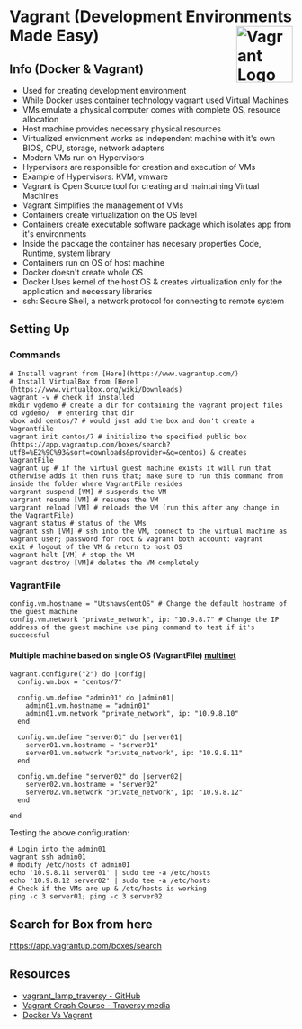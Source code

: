 # Vagrant (Development Environments Made Easy) <img src="https://upload.wikimedia.org/wikipedia/commons/thumb/8/87/Vagrant.png/492px-Vagrant.png" align="right" width="100px" alt="Vagrant Logo">

## Info (Docker & Vagrant)
- Used for creating development environment
- While Docker uses container technology vagrant used Virtual Machines
- VMs emulate a physical computer comes with complete OS, resource allocation
- Host machine provides necessary physical resources 
- Virtualized envionment works as independent machine with it's own BIOS, CPU, storage, network adapters 
- Modern VMs run on Hypervisors
- Hypervisors are responsible for creation and execution of VMs
- Example of Hypervisors: KVM, vmware
- Vagrant is Open Source tool for creating and maintaining Virtual Machines
- Vagrant Simplifies the management of VMs
- Containers create virtualization on the OS level
- Containers create executable software package which isolates app from it's environments
- Inside the package the container has necesary properties Code, Runtime, system library
- Containers run on OS of host machine
- Docker doesn't create whole OS
- Docker Uses kernel of the host OS & creates virtualization only for the application and necessary libraries
- ssh: Secure Shell, a network protocol for connecting to remote system




## Setting Up
### Commands
```
# Install vagrant from [Here](https://www.vagrantup.com/)
# Install VirtualBox from [Here](https://www.virtualbox.org/wiki/Downloads)
vagrant -v # check if installed 
mkdir vgdemo # create a dir for containing the vagrant project files
cd vgdemo/  # entering that dir
vbox add centos/7 # would just add the box and don't create a Vagrantfile
vagrant init centos/7 # initialize the specified public box (https://app.vagrantup.com/boxes/search?utf8=%E2%9C%93&sort=downloads&provider=&q=centos) & creates VagrantFile
vagrant up # if the virtual guest machine exists it will run that otherwise adds it then runs that; make sure to run this command from inside the folder where VagrantFile resides
vargrant suspend [VM] # suspends the VM
vargrant resume [VM] # resumes the VM
vargrant reload [VM] # reloads the VM (run this after any change in the VagrantFile)
vagrant status # status of the VMs
vagrant ssh [VM] # ssh into the VM, connect to the virtual machine as vagrant user; password for root & vagrant both account: vagrant
exit # logout of the VM & return to host OS
vagrant halt [VM] # stop the VM
vagrant destroy [VM]# deletes the VM completely
```
### VagrantFile
```
config.vm.hostname = "UtshawsCentOS" # Change the default hostname of the guest machine
config.vm.network "private_network", ip: "10.9.8.7" # Change the IP address of the guest machine use ping command to test if it's successful
```
#### Multiple machine based on single OS (VagrantFile) [multinet](./multinet/)
```
Vagrant.configure("2") do |config|
  config.vm.box = "centos/7"

  config.vm.define "admin01" do |admin01|
    admin01.vm.hostname = "admin01"
    admin01.vm.network "private_network", ip: "10.9.8.10"
  end

  config.vm.define "server01" do |server01|
    server01.vm.hostname = "server01"
    server01.vm.network "private_network", ip: "10.9.8.11"
  end

  config.vm.define "server02" do |server02|
    server02.vm.hostname = "server02"
    server02.vm.network "private_network", ip: "10.9.8.12"
  end

end

```
Testing the above configuration:
```
# Login into the admin01
vagrant ssh admin01
# modify /etc/hosts of admin01
echo '10.9.8.11 server01' | sudo tee -a /etc/hosts
echo '10.9.8.12 server02' | sudo tee -a /etc/hosts
# Check if the VMs are up & /etc/hosts is working
ping -c 3 server01; ping -c 3 server02

```

## Search for Box from here
https://app.vagrantup.com/boxes/search


## Resources
- [vagrant_lamp_traversy - GitHub](https://github.com/bradtraversy/vagrant_lamp_traversy)
- [Vagrant Crash Course - Traversy media](https://youtu.be/vBreXjkizgo)
- [Docker Vs Vagrant](https://youtu.be/9QGkJvbLpRA)

